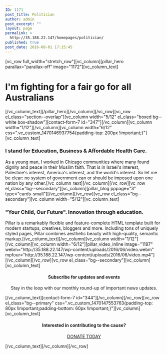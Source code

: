 ```yaml
---
ID: 1171
post_title: Politician
author: admin
post_excerpt: ""
layout: page
permalink: >
  http://35.188.22.147/homepages/politician/
published: true
post_date: 2016-08-01 17:15:45
---
```

[vc_row full_width="stretch_row"][vc_column][pillar_hero parallax="parallax-off" image="1172"][vc_column_text]
<h1>I'm fighting for a fair go for all Australians</h1>
[/vc_column_text][/pillar_hero][/vc_column][/vc_row][vc_row el_class="section--overlap"][vc_column width="5/12" el_class="boxed bg--white box-shadow"][contact-form-7 id="347"][/vc_column][vc_column width="1/12"][/vc_column][vc_column width="6/12" css=".vc_custom_1470146937754{padding-top: 200px !important;}"][vc_column_text]
<h3>I stand for Education, Business &amp; Affordable Health Care.</h3>
As a young man, I worked in Chicago communities where many found dignity and peace in their Muslim faith. That is in Israel's interest, Palestine's interest, America's interest, and the world's interest. So let me be clear: no system of government can or should be imposed upon one nation by any other.[/vc_column_text][/vc_column][/vc_row][vc_row el_class="bg--secondary"][vc_column][pillar_blog pppage="3" type="cards-small"][/vc_column][/vc_row][vc_row el_class="bg--secondary"][vc_column width="5/12"][vc_column_text]
<h3>"Your Child, Our Future". Innovation through education.</h3>
Pillar is a remarkably flexible and feature-complete HTML template built for modern startups, creatives, bloggers and more. Including tons of uniquely styled pages, Pillar combines aesthetic beauty with high-quality, semantic markup.[/vc_column_text][/vc_column][vc_column width="1/12"][/vc_column][vc_column width="6/12"][pillar_video_inline image="1197" webm="http://35.188.22.147/wp-content/uploads/2016/06/video.webm" mpfour="http://35.188.22.147/wp-content/uploads/2016/06/video.mp4"][/vc_column][/vc_row][vc_row el_class="bg--secondary"][vc_column][vc_column_text]
<h4 style="text-align: center;">Subscribe for updates and events</h4>
<p class="lead" style="text-align: center;">Stay in the loop with our monthly round-up of important news updates.</p>
[/vc_column_text][contact-form-7 id="344"][/vc_column][/vc_row][vc_row el_class="bg--primary" css=".vc_custom_1470147553763{padding-top: 80px !important;padding-bottom: 60px !important;}"][vc_column][vc_column_text]
<h4 style="text-align: center;">Interested in contributing to the cause?</h4>
<p style="text-align: center;"><a class="btn btn--sm" href="/pages/contact-map-iframe/"><span class="btn__text">DONATE TODAY</span></a></p>
[/vc_column_text][/vc_column][/vc_row]
